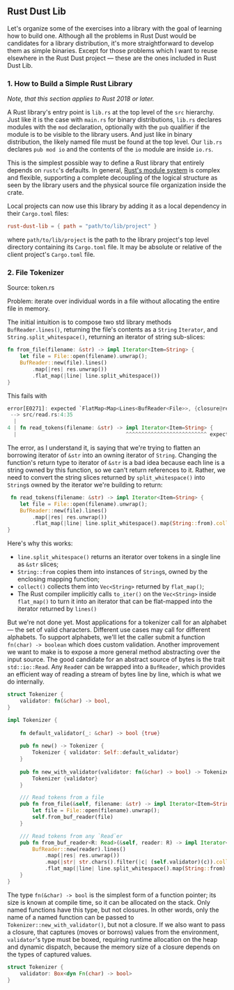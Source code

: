 ## Rust Dust Lib
Let's organize some of the exercises into a library with the goal of learning how to build one. Although
all the problems in Rust Dust would be candidates for a library distribution, it's more straightforward
to develop them as simple binaries. Except for those problems which I want to reuse elsewhere in the
Rust Dust project — these are the ones included in Rust Dust Lib.

### 1. How to Build a Simple Rust Library
_Note, that this section applies to Rust 2018 or later._

A Rust library's entry point is `lib.rs` at the top level of the `src` hierarchy. Just like it is
the case with `main.rs` for binary distributions, `lib.rs` declares modules with the `mod`
declaration, optionally with the `pub` qualifier if the module is to be visible to the library
users. And just like in binary distribution, the likely named file must be found at the top level.
Our `lib.rs` declares `pub mod io` and the contents of the `io` module are inside `io.rs`.

This is the simplest possible way to define a Rust library that entirely depends on `rustc`'s defaults.
In general, [Rust's module system](https://doc.rust-lang.org/book/ch07-00-managing-growing-projects-with-packages-crates-and-modules.html
) is complex and flexible, supporting a complete decoupling of
the logical structure as seen by the library users and the physical source file organization inside
the crate.

Local projects can now use this library by adding it as a local dependency in their `Cargo.toml`
files:
```toml
rust-dust-lib = { path = "path/to/lib/project" }
```
where `path/to/lib/project` is the path to the library project's top level directory containing
its `Cargo.toml` file. It may be absolute or relative of the client project's `Cargo.toml` file.

### 2. File Tokenizer
Source: token.rs

Problem: iterate over individual words in a file without allocating the entire
file in memory.

The initial intuition is to compose two std library methods `BufReader.lines()`, returning the file's
contents as a `String` `Iterator`, and `String.split_whitespace()`, returning an iterator of string sub-slices:
```rust
fn from_file(filename: &str) -> impl Iterator<Item=String> {
    let file = File::open(filename).unwrap();
    BufReader::new(file).lines()
        .map(|res| res.unwrap())
        .flat_map(|line| line.split_whitespace())
}
```

This fails with 
```rust
error[E0271]: expected `FlatMap<Map<Lines<BufReader<File>>, {closure@read.rs:7:14}>, SplitWhitespace<'_>, {closure@read.rs:8:19}>` to be an iterator that yields `String`, but it yields `&str`
 --> src/read.rs:4:35
  |
4 | fn read_tokens(filename: &str) -> impl Iterator<Item=String> {
  |                                   ^^^^^^^^^^^^^^^^^^^^^^^^^^ expected `String`, found `&str`
```

The error, as I understand it, is saying that we're trying to flatten an borrowing iterator of `&str` into an
owning iterator of `String`. Changing the function's return type to iterator of `&str` is a bad idea because
each line is a string owned by this function, so we can't return references to it. Rather, we need to convert
the string slices returned by `split_whitespace()` into `String`s owned by the iterator we're building to return:

```rust
 fn read_tokens(filename: &str) -> impl Iterator<Item=String> {
    let file = File::open(filename).unwrap();
    BufReader::new(file).lines()
        .map(|res| res.unwrap())
        .flat_map(|line| line.split_whitespace().map(String::from).collect::<Vec<String>>())
}
```
Here's why this works:
* `line.split_whitespace()` returns an iterator over tokens in a single line as `&str` slices;
* `String::from` copies them into instances of `String`s, owned by the enclosing mapping function;
* `collect()` collects them into `Vec<String>` returned by `flat_map()`;
* The Rust compiler implicitly calls `to_iter()` on the `Vec<String>` inside `flat_map()` to turn it into an iterator
that can be flat-mapped into the iterator returned by `lines()`

But we're not done yet. Most applications for a tokenizer call for an alphabet — the set of valid characters. 
Different use cases may call for different alphabets. To support alphabets, we'll let the caller submit a function 
`fn(char) -> boolean` which does custom validation. Another improvement we want to make is to expose a more general
method abstracting over the input source. The good candidate for an abstract source of bytes is the trait 
`std::io::Read`. Any `Read`er can be wrapped into a `BufReader`, which provides an efficient way of reading a stream
of bytes line by line, which is what we do internally.

```rust
struct Tokenizer {
    validator: fn(&char) -> bool,
}

impl Tokenizer {
    
    fn default_validator(_: &char) -> bool {true}
    
    pub fn new() -> Tokenizer {
        Tokenizer { validator: Self::default_validator}
    }
    
    pub fn new_with_validator(validator: fn(&char) -> bool) -> Tokenizer {
        Tokenizer {validator}
    }

    /// Read tokens from a file
    pub fn from_file(&self, filename: &str) -> impl Iterator<Item=String> {
        let file = File::open(filename).unwrap();
        self.from_buf_reader(file)
    }

    /// Read tokens from any `Read`er
    pub fn from_buf_reader<R: Read>(&self, reader: R) -> impl Iterator<Item=String> {
        BufReader::new(reader).lines()
            .map(|res| res.unwrap())
            .map(|str| str.chars().filter(|c| (self.validator)(c)).collect::<String>())
            .flat_map(|line| line.split_whitespace().map(String::from).collect::<Vec<String>>())
    }
}
```
The type `fn(&char) -> bool` is the simplest form of a function pointer; its size is known at compile time, so it
can be allocated on the stack. Only named functions have this type, but not closures. In other words, only the name of 
a named function can be passed to `Tokenizer::new_with_validator()`, but not a closure. If we also want to pass a closure, 
that captures (moves or borrows) values from the environment, `validator`'s type must be boxed, requiring runtime 
allocation on the heap and dynamic dispatch, because the memory size of a closure depends on the types of captured values.
```rust
struct Tokenizer {
    validator: Box<dyn Fn(char) -> bool>
}
```